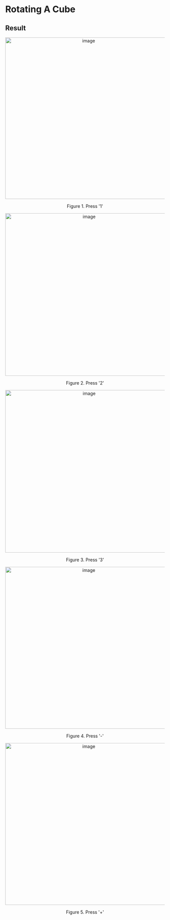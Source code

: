 # Rotating A Cube

## Result
<p align="center"><img width="511" alt="image" src="https://user-images.githubusercontent.com/28642467/109656081-5f168b80-7ba7-11eb-9da2-6b62f2c9b873.png"></p>
<p align="center">Figure 1. Press '1'</p>
<p align="center"><img width="514" alt="image" src="https://user-images.githubusercontent.com/28642467/109656106-676ec680-7ba7-11eb-8e4c-c16a16989d9b.png"></p>
<p align="center">Figure 2. Press '2'</p>
<p align="center"><img width="514" alt="image" src="https://user-images.githubusercontent.com/28642467/109656126-6dfd3e00-7ba7-11eb-90dd-340804bc9710.png"></p>
<p align="center">Figure 3. Press '3'</p>
<p align="center"><img width="512" alt="image" src="https://user-images.githubusercontent.com/28642467/109656168-7bb2c380-7ba7-11eb-8738-377118e7a6a2.png"></p>
<p align="center">Figure 4. Press '-' </p>
<p align="center"><img width="512" alt="image" src="https://user-images.githubusercontent.com/28642467/109656150-748bb580-7ba7-11eb-8e6d-0f70ced69629.png"></p>
<p align="center">Figure 5. Press '+'</p>
